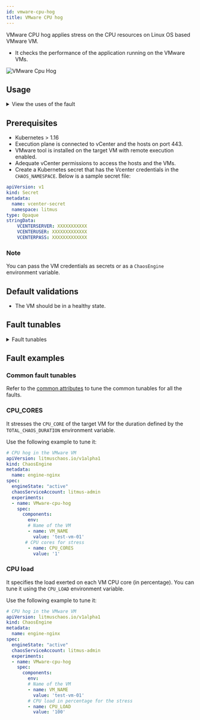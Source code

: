```yaml
---
id: vmware-cpu-hog
title: VMware CPU hog
---
```


VMware CPU hog applies stress on the CPU resources on Linux OS based VMware VM.
- It checks the performance of the application running on the VMware VMs.

![VMware Cpu Hog](./static/images/VMware-cpu-hog.png)

## Usage

<details>
<summary>View the uses of the fault</summary>
<div>
This fault helps determine how resilient an application is when stress is applied on the CPU resources of a VMware virtual machine.
</div>
</details>

## Prerequisites
- Kubernetes > 1.16
- Execution plane is connected to vCenter and the hosts on port 443. 
- VMware tool is installed on the target VM with remote execution enabled.
- Adequate vCenter permissions to access the hosts and the VMs.
- Create a Kubernetes secret that has the Vcenter credentials in the `CHAOS_NAMESPACE`. Below is a sample secret file:
```yaml
apiVersion: v1
kind: Secret
metadata:
  name: vcenter-secret
  namespace: litmus
type: Opaque
stringData:
    VCENTERSERVER: XXXXXXXXXXX
    VCENTERUSER: XXXXXXXXXXXXX
    VCENTERPASS: XXXXXXXXXXXXX
```

### Note
You can pass the VM credentials as secrets or as a `ChaosEngine` environment variable.


## Default validations
- The VM should be in a healthy state.


## Fault tunables
<details>
    <summary>Fault tunables</summary>
    <h2>Mandatory Fields</h2>
    <table>
      <tr>
        <th> Variables </th>
        <th> Description </th>
        <th> Notes </th>
      </tr>
      <tr>
        <td> VM_NAME </td>
        <td> Name of the target VM. </td>
        <td> For example, <code>ubuntu-vm-1</code>code>. </td>
      </tr>
    </table>
    <h2>Optional Fields</h2>
    <table>
      <tr>
        <th> Variables </th>
        <th> Description </th>
        <th> Notes </th>
      </tr>
      <tr>
        <td> CPU_CORES </td>
        <td> Number of CPU cores subject to CPU stress. </td>
        <td> Default to 1. </td>
        </tr>
      <tr>
        <td> CPU_LOAD </td>
        <td> Load exerted on each CPU core (in percentage).</td>
        <td> Defaults to 100%.</td>
      </tr>
      <tr>
        <td> TOTAL_CHAOS_DURATION </td>
        <td> Duration that you specify, through which chaos is injected into the target resource (in seconds).</td>
        <td> Defaults to 30s. </td>
      </tr>
      <tr>
        <td> CHAOS_INTERVAL </td>
        <td> Time interval between two successive instance terminations. </td>
        <td> Defaults to 30s. </td>
      </tr>
      <tr>
        <td> RAMP_TIME </td>
        <td> Period to wait before and after injecting chaos (in seconds). </td>
        <td> For example, 30s. </td>
      </tr>
      <tr>
        <td> SEQUENCE </td>
        <td> Sequence of chaos execution for multiple instances. </td>
        <td> Defaults to parallel. Supports serial sequence as well. </td>
      </tr>
    </table>
</details>

## Fault examples

### Common fault tunables
Refer to the [common attributes](../common-tunables-for-all-faults) to tune the common tunables for all the faults.

### CPU_CORES
It stresses the `CPU_CORE` of the target VM for the duration defined by the `TOTAL_CHAOS_DURATION` environment variable.

Use the following example to tune it:

[embedmd]:# (./static/manifests/VMware-cpu-hog/vm-cpu-hog-core.yaml yaml)
```yaml
# CPU hog in the VMware VM
apiVersion: litmuschaos.io/v1alpha1
kind: ChaosEngine
metadata:
  name: engine-nginx
spec:
  engineState: "active"
  chaosServiceAccount: litmus-admin
  experiments:
  - name: VMware-cpu-hog
    spec:
      components:
        env:
        # Name of the VM
        - name: VM_NAME
          value: 'test-vm-01'
       # CPU cores for stress
        - name: CPU_CORES 
          value: '1'
```
### CPU load
It specifies the load exerted on each VM CPU core (in percentage). You can tune it using the `CPU_LOAD` environment variable.

Use the following example to tune it:

[embedmd]:# (./static/manifests/VMware-cpu-hog/vm-cpu-hog-load.yaml yaml)
```yaml
# CPU hog in the VMware VM
apiVersion: litmuschaos.io/v1alpha1
kind: ChaosEngine
metadata:
  name: engine-nginx
spec:
  engineState: "active"
  chaosServiceAccount: litmus-admin
  experiments:
  - name: VMware-cpu-hog
    spec:
      components:
        env:
        # Name of the VM
        - name: VM_NAME
          value: 'test-vm-01'
        # CPU load in percentage for the stress
        - name: CPU_LOAD
          value: '100'
```
